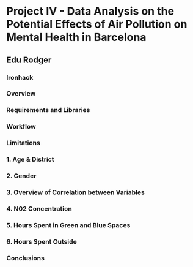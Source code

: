 # Project IV - Data Analysis on the Potential Effects of Air Pollution on Mental Health in Barcelona #

## Edu Rodger ##

### Ironhack ###

### Overview ###



### Requirements and Libraries ###

### Workflow ###

### Limitations ###

### 1. Age & District ###

### 2. Gender ###

### 3. Overview of Correlation between Variables ###

### 4. N02 Concentration ###

### 5. Hours Spent in Green and Blue Spaces ###

### 6. Hours Spent Outside ###

### Conclusions ###